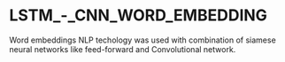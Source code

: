 # LSTM_-_CNN_WORD_EMBEDDING
Word embeddings NLP techology was used with combination of siamese neural networks like feed-forward and Convolutional network.
